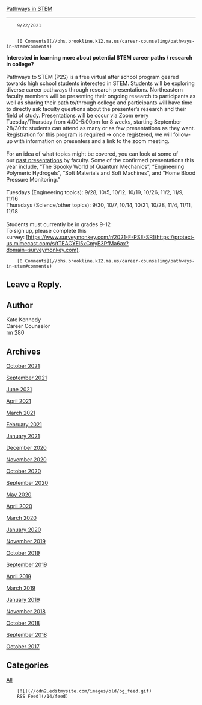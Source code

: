 [Pathways in STEM](//bhs.brookline.k12.ma.us/career-counseling/pathways-in-stem)

			
-------------------------------------------------------------------------------------

		9/22/2021
	

		[0 Comments](//bhs.brookline.k12.ma.us/career-counseling/pathways-in-stem#comments)
	

**Interested in learning more about potential STEM career paths / research in college?**  
   
Pathways to STEM (P2S) is a free virtual after school program geared towards high school students interested in STEM. Students will be exploring diverse career pathways through research presentations. Northeastern faculty members will be presenting their ongoing research to participants as well as sharing their path to/through college and participants will have time to directly ask faculty questions about the presenter’s research and their field of study. Presentations will be occur via Zoom every Tuesday/Thursday from 4:00-5:00pm for 8 weeks, starting September 28/30th: students can attend as many or as few presentations as they want. Registration for this program is required -> once registered, we will follow-up with information on presenters and a link to the zoom meeting.  
   
For an idea of what topics might be covered, you can look at some of our [past presentations](https://protect-us.mimecast.com/s/z9l7CXDk5wsjLVn3fkqnte?domain=stem.northeastern.edu/) by faculty. Some of the confirmed presentations this year include, “The Spooky World of Quantum Mechanics”, “Engineering Polymeric Hydrogels”, “Soft Materials and Soft Machines”, and “Home Blood Pressure Monitoring.”  
   
Tuesdays (Engineering topics): 9/28, 10/5, 10/12, 10/19, 10/26, 11/2, 11/9, 11/16  
Thursdays (Science/other topics): 9/30, 10/7, 10/14, 10/21, 10/28, 11/4, 11/11, 11/18  
   
Students must currently be in grades 9-12  
To sign up, please complete this survey: [https://www.surveymonkey.com/r/2021-F-PSE-SR](https://protect-us.mimecast.com/s/tTEACYEl5xCmyE3PfMa6ax?domain=surveymonkey.com).  
  

		[0 Comments](//bhs.brookline.k12.ma.us/career-counseling/pathways-in-stem#comments)
	

  
  
  

Leave a Reply.
--------------

Author
------

Kate Kennedy  
Career Counselor  
​rm 280

Archives
--------

[October 2021](/career-counseling/archives/10-2021)
		  
[September 2021](/career-counseling/archives/09-2021)
		  
[June 2021](/career-counseling/archives/06-2021)
		  
[April 2021](/career-counseling/archives/04-2021)
		  
[March 2021](/career-counseling/archives/03-2021)
		  
[February 2021](/career-counseling/archives/02-2021)
		  
[January 2021](/career-counseling/archives/01-2021)
		  
[December 2020](/career-counseling/archives/12-2020)
		  
[November 2020](/career-counseling/archives/11-2020)
		  
[October 2020](/career-counseling/archives/10-2020)
		  
[September 2020](/career-counseling/archives/09-2020)
		  
[May 2020](/career-counseling/archives/05-2020)
		  
[April 2020](/career-counseling/archives/04-2020)
		  
[March 2020](/career-counseling/archives/03-2020)
		  
[January 2020](/career-counseling/archives/01-2020)
		  
[November 2019](/career-counseling/archives/11-2019)
		  
[October 2019](/career-counseling/archives/10-2019)
		  
[September 2019](/career-counseling/archives/09-2019)
		  
[April 2019](/career-counseling/archives/04-2019)
		  
[March 2019](/career-counseling/archives/03-2019)
		  
[January 2019](/career-counseling/archives/01-2019)
		  
[November 2018](/career-counseling/archives/11-2018)
		  
[October 2018](/career-counseling/archives/10-2018)
		  
[September 2018](/career-counseling/archives/09-2018)
		  
[October 2017](/career-counseling/archives/10-2017)
		  

Categories
----------

[All](/career-counseling/category/all)
	  

	
		[![](//cdn2.editmysite.com/images/old/bg_feed.gif)
		RSS Feed](/14/feed)